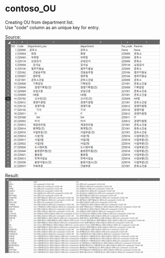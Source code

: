 # contoso_OU   
Creating OU from department list.   
Use "code" column as an unique key for entry.   

Source:   
![contoso_ou_source](./resources/contoso_ou_source.png)   

Result:   
![contoso_ou_result](./resources/contoso_ou_result.png)

